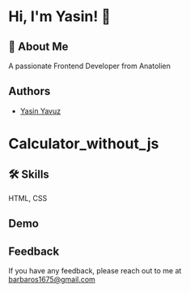 
# Hi, I'm Yasin! 👋


## 🚀 About Me
A passionate Frontend Developer from Anatolien


## Authors



- [Yasin Yavuz](https://github.com/barbaros163)



# Calculator_without_js


## 🛠 Skills
HTML, CSS


## Demo


## Feedback

If you have any feedback, please reach out to me at barbaros1675@gmail.com

